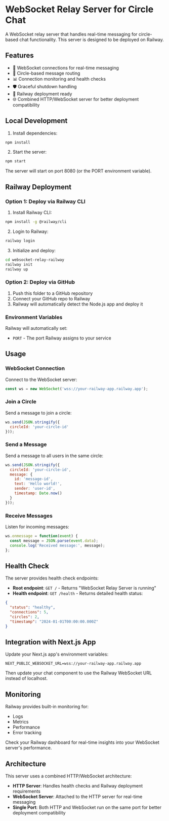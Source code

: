 # WebSocket Relay Server for Circle Chat

A WebSocket relay server that handles real-time messaging for circle-based chat functionality. This server is designed to be deployed on Railway.

## Features

- 🔌 WebSocket connections for real-time messaging
- 👥 Circle-based message routing
- 📊 Connection monitoring and health checks
- 🛡️ Graceful shutdown handling
- 📡 Railway deployment ready
- 🌐 Combined HTTP/WebSocket server for better deployment compatibility

## Local Development

1. Install dependencies:
```bash
npm install
```

2. Start the server:
```bash
npm start
```

The server will start on port 8080 (or the PORT environment variable).

## Railway Deployment

### Option 1: Deploy via Railway CLI

1. Install Railway CLI:
```bash
npm install -g @railway/cli
```

2. Login to Railway:
```bash
railway login
```

3. Initialize and deploy:
```bash
cd websocket-relay-railway
railway init
railway up
```

### Option 2: Deploy via GitHub

1. Push this folder to a GitHub repository
2. Connect your GitHub repo to Railway
3. Railway will automatically detect the Node.js app and deploy it

### Environment Variables

Railway will automatically set:
- `PORT` - The port Railway assigns to your service

## Usage

### WebSocket Connection

Connect to the WebSocket server:
```javascript
const ws = new WebSocket('wss://your-railway-app.railway.app');
```

### Join a Circle

Send a message to join a circle:
```javascript
ws.send(JSON.stringify({
  circleId: 'your-circle-id'
}));
```

### Send a Message

Send a message to all users in the same circle:
```javascript
ws.send(JSON.stringify({
  circleId: 'your-circle-id',
  message: {
    id: 'message-id',
    text: 'Hello world!',
    sender: 'user-id',
    timestamp: Date.now()
  }
}));
```

### Receive Messages

Listen for incoming messages:
```javascript
ws.onmessage = function(event) {
  const message = JSON.parse(event.data);
  console.log('Received message:', message);
};
```

## Health Check

The server provides health check endpoints:

- **Root endpoint**: `GET /` - Returns "WebSocket Relay Server is running"
- **Health endpoint**: `GET /health` - Returns detailed health status:

```json
{
  "status": "healthy",
  "connections": 5,
  "circles": 2,
  "timestamp": "2024-01-01T00:00:00.000Z"
}
```

## Integration with Next.js App

Update your Next.js app's environment variables:

```env
NEXT_PUBLIC_WEBSOCKET_URL=wss://your-railway-app.railway.app
```

Then update your chat component to use the Railway WebSocket URL instead of localhost.

## Monitoring

Railway provides built-in monitoring for:
- Logs
- Metrics
- Performance
- Error tracking

Check your Railway dashboard for real-time insights into your WebSocket server's performance. 

## Architecture

This server uses a combined HTTP/WebSocket architecture:
- **HTTP Server**: Handles health checks and Railway deployment requirements
- **WebSocket Server**: Attached to the HTTP server for real-time messaging
- **Single Port**: Both HTTP and WebSocket run on the same port for better deployment compatibility 